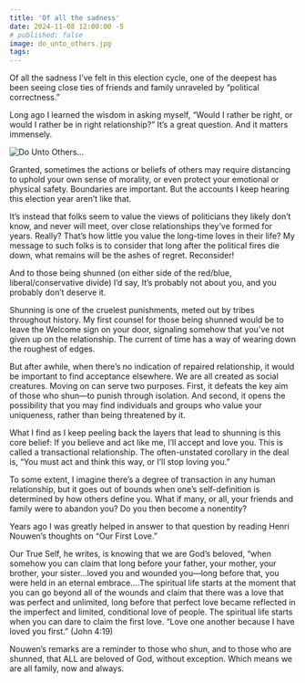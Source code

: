 ```yaml
---
title: 'Of all the sadness'
date: 2024-11-08 12:00:00 -5
# published: false
image: do_unto_others.jpg
tags:
---
```

Of all the sadness I’ve felt in this election cycle, one of the deepest has
been seeing close ties of friends and family unraveled by “political
correctness.”

Long ago I learned the wisdom in asking myself, “Would I rather be right, or
would I rather be in right relationship?” It’s a great question. And it matters
immensely.

<!-- excerpt -->
<img src="{{image}}" alt="Do Unto Others...">

Granted, sometimes the actions or beliefs of others may require distancing to
uphold your own sense of morality, or even protect your emotional or physical
safety. Boundaries are important. But the accounts I keep hearing this election
year aren’t like that.  

It’s instead that folks seem to value the views of politicians they likely
don’t know, and never will meet, over close relationships they’ve formed for
years. Really? That’s how little you value the long-time loves in their life?
My message to such folks is to consider that long after the political fires die
down, what remains will be the ashes of regret. Reconsider! 

And to those being shunned (on either side of the red/blue,
liberal/conservative divide) I’d say, It’s probably not about you, and you
probably don’t deserve it.

Shunning is one of the cruelest punishments, meted out by tribes throughout
history. My first counsel for those being shunned would be to leave the Welcome
sign on your door, signaling somehow that you’ve not given up on the
relationship. The current of time has a way of wearing down the roughest of
edges. 

But after awhile, when there’s no indication of repaired relationship, it would
be important to find acceptance elsewhere. We are all created as social
creatures. Moving on can serve two purposes. First, it defeats the key aim of
those who shun—to punish through isolation. And second, it opens the
possibility that you may find individuals and groups who value your uniqueness,
rather than being threatened by it. 

What I find as I keep peeling back the layers that lead to shunning is this
core belief: If you believe and act like me, I’ll accept and love you. This is
called a transactional relationship. The often-unstated corollary in the deal
is, “You must act and think this way, or I’ll stop loving you.” 

To some extent, I imagine there’s a degree of transaction in any human
relationship, but it goes out of bounds when one’s self-definition is
determined by how others define you. What if many, or all, your friends and
family were to abandon you? Do you then become a nonentity? 

Years ago I was greatly helped in answer to that question by reading Henri
Nouwen’s thoughts on “Our First Love.” 

Our True Self, he writes, is knowing that we are God’s beloved, “when somehow
you can claim that long before your father, your mother, your brother, your
sister…loved you and wounded you—long before that, you were held in an eternal
embrace.…The spiritual life starts at the moment that you can go beyond all of
the wounds and claim that there was a love that was perfect and unlimited, long
before that perfect love became reflected in the imperfect and limited,
conditional love of people. The spiritual life starts when you can dare to
claim the first love. “Love one another because I have loved you first.”  (John
4:19)

Nouwen’s remarks are a reminder to those who shun, and to those who are
shunned, that ALL are beloved of God, without exception. Which means we are all
family, now and always.

